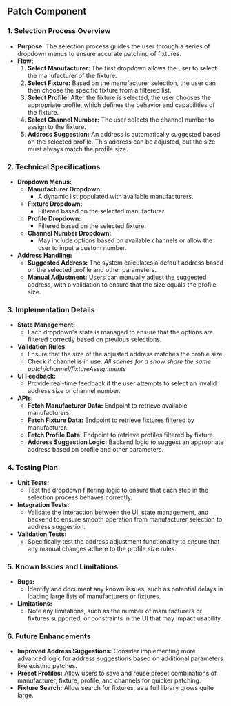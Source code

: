 ## Patch Component

### 1. **Selection Process Overview**

- **Purpose:** The selection process guides the user through a series of dropdown menus to ensure accurate patching of fixtures.
- **Flow:**
  1.  **Select Manufacturer:** The first dropdown allows the user to select the manufacturer of the fixture.
  2.  **Select Fixture:** Based on the manufacturer selection, the user can then choose the specific fixture from a filtered list.
  3.  **Select Profile:** After the fixture is selected, the user chooses the appropriate profile, which defines the behavior and capabilities of the fixture.
  4.  **Select Channel Number:** The user selects the channel number to assign to the fixture.
  5.  **Address Suggestion:** An address is automatically suggested based on the selected profile. This address can be adjusted, but the size must always match the profile size.

### 2. **Technical Specifications**

- **Dropdown Menus:**
  - **Manufacturer Dropdown:**
    - A dynamic list populated with available manufacturers.
  - **Fixture Dropdown:**
    - Filtered based on the selected manufacturer.
  - **Profile Dropdown:**
    - Filtered based on the selected fixture.
  - **Channel Number Dropdown:**
    - May include options based on available channels or allow the user to input a custom number.
- **Address Handling:**
  - **Suggested Address:** The system calculates a default address based on the selected profile and other parameters.
  - **Manual Adjustment:** Users can manually adjust the suggested address, with a validation to ensure that the size equals the profile size.

### 3. **Implementation Details**

- **State Management:**
  - Each dropdown's state is managed to ensure that the options are filtered correctly based on previous selections.
- **Validation Rules:**
  - Ensure that the size of the adjusted address matches the profile size.
  - Check if channel is in use. _All scenes for a show share the same patch/channel/fixtureAssignments_
- **UI Feedback:**
  - Provide real-time feedback if the user attempts to select an invalid address size or channel number.
- **APIs:**
  - **Fetch Manufacturer Data:** Endpoint to retrieve available manufacturers.
  - **Fetch Fixture Data:** Endpoint to retrieve fixtures filtered by manufacturer.
  - **Fetch Profile Data:** Endpoint to retrieve profiles filtered by fixture.
  - **Address Suggestion Logic:** Backend logic to suggest an appropriate address based on profile and other parameters.

### 4. **Testing Plan**

- **Unit Tests:**
  - Test the dropdown filtering logic to ensure that each step in the selection process behaves correctly.
- **Integration Tests:**
  - Validate the interaction between the UI, state management, and backend to ensure smooth operation from manufacturer selection to address suggestion.
- **Validation Tests:**
  - Specifically test the address adjustment functionality to ensure that any manual changes adhere to the profile size rules.

### 5. **Known Issues and Limitations**

- **Bugs:**
  - Identify and document any known issues, such as potential delays in loading large lists of manufacturers or fixtures.
- **Limitations:**
  - Note any limitations, such as the number of manufacturers or fixtures supported, or constraints in the UI that may impact usability.

### 6. **Future Enhancements**

- **Improved Address Suggestions:** Consider implementing more advanced logic for address suggestions based on additional parameters like existing patches.
- **Preset Profiles:** Allow users to save and reuse preset combinations of manufacturer, fixture, profile, and channels for quicker patching.
- **Fixture Search:** Allow search for fixtures, as a full library grows quite large.
